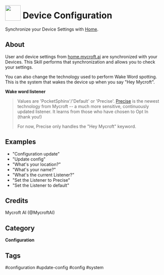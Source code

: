 # <img src='https://raw.githack.com/FortAwesome/Font-Awesome/master/svgs/solid/cog.svg' card_color='#22a7f0' width='50' height='50' style='vertical-align:bottom'/> Device Configuration
Synchronize your Device Settings with [Home](https://home.mycroft.ai).

## About
User and device settings from [home.mycroft.ai](https://home.mycroft.ai) are
synchronized with your Devices.  This Skill performs that synchronization and
allows you to check your settings.

You can also change the technology used to perform Wake Word spotting.  This is
the system that wakes the device up when you say "Hey Mycroft".

__Wake word listener__
> Values are 'PocketSphinx'/'Default' or 'Precise'.
> [Precise](https://mycroft.ai/documentation/precise) is the newest technology from Mycroft -- a much more sensitive,
> continuously updated listener.  It learns from those who have chosen to
> Opt In (thank you!)
>
> For now, Precise only handles the "Hey Mycroft" keyword.

## Examples
* "Configuration update"
* "Update config"
* "What's your location?"
* "What's your name?"
* "What's the current Listener?"
* "Set the Listener to Precise"
* "Set the Listener to default"

## Credits
Mycroft AI (@MycroftAI)

## Category
**Configuration**

## Tags
#configuration
#update-config
#config
#system


